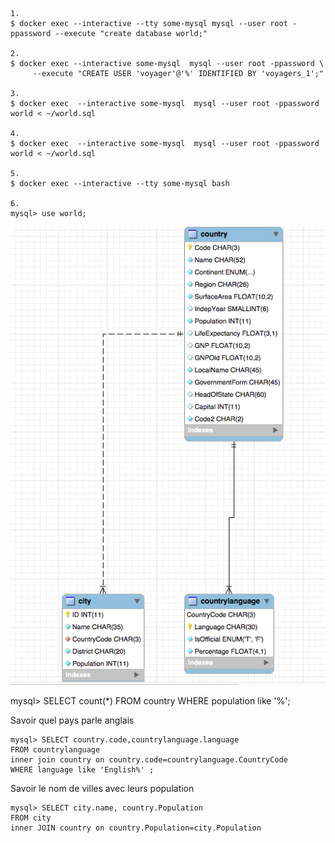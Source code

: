```
1.
$ docker exec --interactive --tty some-mysql mysql --user root -ppassword --execute "create database world;"

2.
$ docker exec --interactive some-mysql  mysql --user root -ppassword \
     --execute "CREATE USER 'voyager'@'%' IDENTIFIED BY 'voyagers_1';"
     
3.
$ docker exec  --interactive some-mysql  mysql --user root -ppassword world < ~/world.sql

4.
$ docker exec  --interactive some-mysql  mysql --user root -ppassword world < ~/world.sql

5.
$ docker exec --interactive --tty some-mysql bash

6.
mysql> use world;
```
![alt tag](screenshot.png)

mysql> SELECT count(*) FROM country WHERE population like '%'; 

Savoir quel pays parle anglais
```
mysql> SELECT country.code,countrylanguage.language 
FROM countrylanguage 
inner join country on country.code=countrylanguage.CountryCode
WHERE language like 'English%' ;
```
Savoir le nom de villes avec leurs population
```
mysql> SELECT city.name, country.Population
FROM city
inner JOIN country on country.Population=city.Population
```
